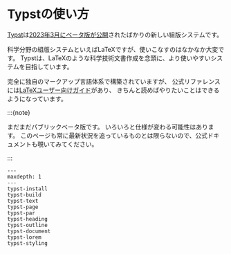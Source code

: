 # Typstの使い方

[Typst](https://typst.app/)は[2023年3月にベータ版が公開](https://typst.app/blog/2023/beta-oss-launch)されたばかりの新しい組版システムです。

科学分野の組版システムといえばLaTeXですが、使いこなすのはなかなか大変です。
Typstは、LaTeXのような科学技術文書作成を念頭に、より使いやすいシステムを目指しています。

完全に独自のマークアップ言語体系で構築されていますが、
公式リファレンスには[LaTeXユーザー向けガイド](https://typst.app/docs/guides/guide-for-latex-users/)があり、
きちんと読めばやりたいことはできるようになっています。

:::{note}

まだまだパブリックベータ版です。
いろいろと仕様が変わる可能性はあります。
このページも常に最新状況を追っているものとは限らないので、公式ドキュメントも覗いてみてください。

:::

```{toctree}
---
maxdepth: 1
---
typst-install
typst-build
typst-text
typst-page
typst-par
typst-heading
typst-outline
typst-document
typst-lorem
typst-styling
```
